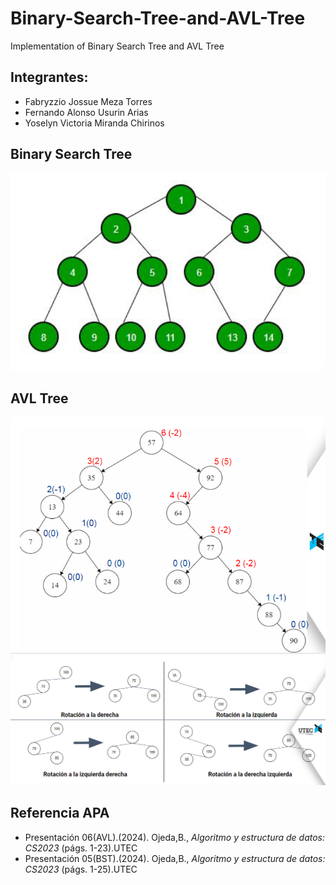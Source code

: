 # Binary-Search-Tree-and-AVL-Tree
Implementation of Binary Search Tree and AVL Tree
## Integrantes:
- Fabryzzio Jossue Meza Torres
- Fernando Alonso Usurin Arias
- Yoselyn Victoria Miranda Chirinos
## Binary Search Tree
![](Arbol_binario.png)

## AVL Tree
![](AVL.png)
![](rotaciones.png)

## Referencia APA
- Presentación 06(AVL).(2024). Ojeda,B., *Algoritmo y estructura de datos: CS2023* (págs. 1-23).UTEC
- Presentación 05(BST).(2024). Ojeda,B., *Algoritmo y estructura de datos: CS2023* (págs. 1-25).UTEC
